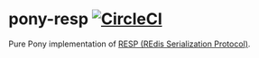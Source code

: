 # pony-resp [![CircleCI](https://circleci.com/gh/jemc/pony-resp.svg?style=shield)](https://circleci.com/gh/jemc/pony-resp)

Pure Pony implementation of [RESP (REdis Serialization Protocol)](https://redis.io/topics/protocol).

